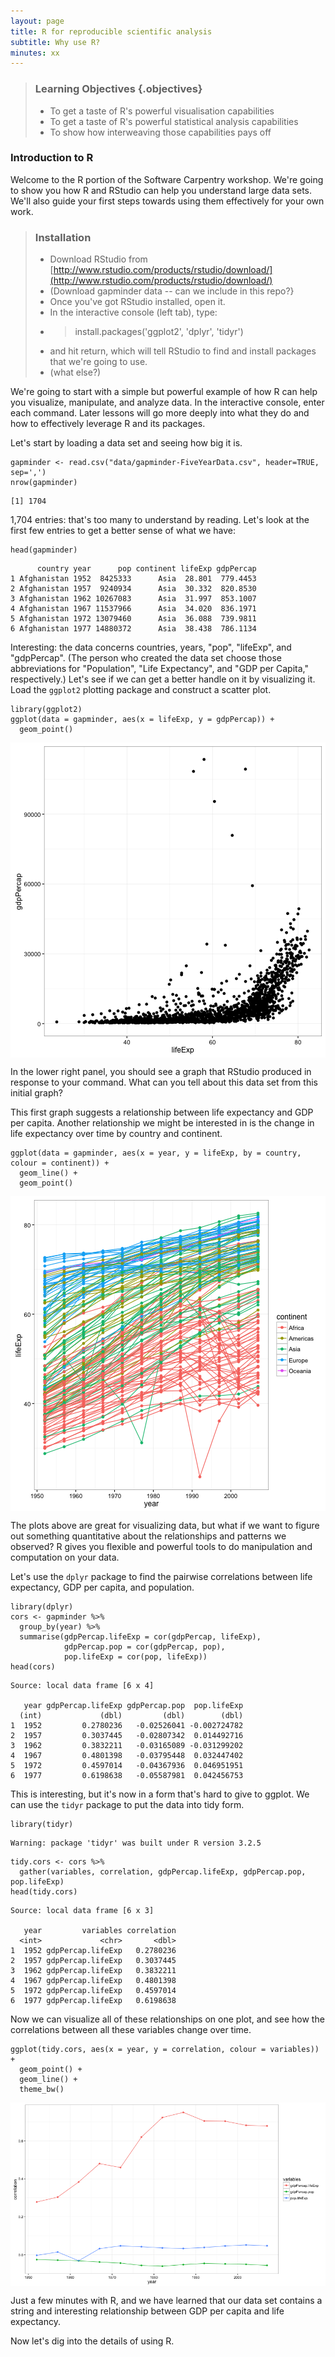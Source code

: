 ```yaml
---
layout: page
title: R for reproducible scientific analysis
subtitle: Why use R?
minutes: xx
---
```




> ### Learning Objectives {.objectives}
>
> * To get a taste of R's powerful visualisation capabilities
> * To get a taste of R's powerful statistical analysis capabilities
> * To show how interweaving those capabilities pays off
>

### Introduction to R

Welcome to the R portion of the Software Carpentry workshop. We're going to show you how R and RStudio can help you understand large data sets. We'll also guide your first steps towards using them effectively for your own work.

> ### Installation
> * Download RStudio from [http://www.rstudio.com/products/rstudio/download/](http://www.rstudio.com/products/rstudio/download/)
> * (Download gapminder data -- can we include in this repo?}
> * Once you've got RStudio installed, open it.
> * In the interactive console (left tab), type:
> * > install.packages('ggplot2', 'dplyr', 'tidyr')
> * and hit return, which will tell RStudio to find and install packages that we're going to use.
> * (what else?)

We're going to start with a simple but powerful example of how R can help you visualize, manipulate, and analyze data. In the interactive console, enter each command. Later lessons will go more deeply into what they do and how to effectively leverage R and its packages.

Let's start  by loading a data set and seeing how big it is.

~~~{.r}
gapminder <- read.csv("data/gapminder-FiveYearData.csv", header=TRUE, sep=',')
nrow(gapminder)
~~~



~~~{.output}
[1] 1704

~~~

1,704 entries: that's too many to understand by reading. Let's look at the first few entries to get a better sense of what we have:

~~~{.r}
head(gapminder)
~~~



~~~{.output}
      country year      pop continent lifeExp gdpPercap
1 Afghanistan 1952  8425333      Asia  28.801  779.4453
2 Afghanistan 1957  9240934      Asia  30.332  820.8530
3 Afghanistan 1962 10267083      Asia  31.997  853.1007
4 Afghanistan 1967 11537966      Asia  34.020  836.1971
5 Afghanistan 1972 13079460      Asia  36.088  739.9811
6 Afghanistan 1977 14880372      Asia  38.438  786.1134

~~~

Interesting: the data concerns countries, years, "pop", "lifeExp", and "gdpPercap". (The person who created the data set choose those abbreviations for "Population", "Life Expectancy", and "GDP per Capita," respectively.) Let's see if we can get a better handle on it by visualizing it. Load the `ggplot2` plotting package and construct a scatter plot.

~~~{.r}
library(ggplot2)
ggplot(data = gapminder, aes(x = lifeExp, y = gdpPercap)) +
  geom_point()
~~~

<img src="fig/lifeExp-gdpPercap-scatter-1.png" title="plot of chunk lifeExp-gdpPercap-scatter" alt="plot of chunk lifeExp-gdpPercap-scatter" style="display: block; margin: auto;" />

In the lower right panel, you should see a graph that RStudio produced in response to your command. What can you tell about this data set from this initial graph?

This first graph suggests a relationship between life expectancy and GDP per capita. Another relationship we might be interested in is the change in life expectancy over time by country and continent.

~~~{.r}
ggplot(data = gapminder, aes(x = year, y = lifeExp, by = country, colour = continent)) +
  geom_line() +
  geom_point()
~~~

<img src="fig/year-lifeExp-1.png" title="plot of chunk year-lifeExp" alt="plot of chunk year-lifeExp" style="display: block; margin: auto;" />

The plots above are great for visualizing data, but what if we want to figure out something quantitative about the relationships and patterns we observed? R gives you flexible and powerful tools to do manipulation and computation on your data.

Let's use the `dplyr` package to find the pairwise correlations between life expectancy, GDP per capita, and population.

~~~{.r}
library(dplyr)
cors <- gapminder %>%
  group_by(year) %>%
  summarise(gdpPercap.lifeExp = cor(gdpPercap, lifeExp),
            gdpPercap.pop = cor(gdpPercap, pop),
            pop.lifeExp = cor(pop, lifeExp))
head(cors)
~~~



~~~{.output}
Source: local data frame [6 x 4]

   year gdpPercap.lifeExp gdpPercap.pop  pop.lifeExp
  (int)             (dbl)         (dbl)        (dbl)
1  1952         0.2780236   -0.02526041 -0.002724782
2  1957         0.3037445   -0.02807342  0.014492716
3  1962         0.3832211   -0.03165089 -0.031299202
4  1967         0.4801398   -0.03795448  0.032447402
5  1972         0.4597014   -0.04367936  0.046951951
6  1977         0.6198638   -0.05587981  0.042456753

~~~

This is interesting, but it's now in a form that's hard to give to ggplot. We can use the `tidyr` package to put the data into tidy form.

~~~{.r}
library(tidyr)
~~~



~~~{.output}
Warning: package 'tidyr' was built under R version 3.2.5

~~~



~~~{.r}
tidy.cors <- cors %>%
  gather(variables, correlation, gdpPercap.lifeExp, gdpPercap.pop, pop.lifeExp)
head(tidy.cors)
~~~



~~~{.output}
Source: local data frame [6 x 3]

   year         variables correlation
  <int>             <chr>       <dbl>
1  1952 gdpPercap.lifeExp   0.2780236
2  1957 gdpPercap.lifeExp   0.3037445
3  1962 gdpPercap.lifeExp   0.3832211
4  1967 gdpPercap.lifeExp   0.4801398
5  1972 gdpPercap.lifeExp   0.4597014
6  1977 gdpPercap.lifeExp   0.6198638

~~~

Now we can visualize all of these relationships on one plot, and see how the correlations between all these variables change over time.

~~~{.r}
ggplot(tidy.cors, aes(x = year, y = correlation, colour = variables)) +
  geom_point() +
  geom_line() +
  theme_bw()
~~~

<img src="fig/year-cors-1.png" title="plot of chunk year-cors" alt="plot of chunk year-cors" style="display: block; margin: auto;" />

Just a few minutes with R, and we have learned that our data set contains a string and interesting relationship between GDP per capita and life expectancy.

Now let's dig into the details of using R.
